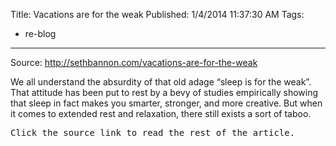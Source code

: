 Title: Vacations are for the weak
Published: 1/4/2014 11:37:30 AM
Tags:
- re-blog
---
Source: http://sethbannon.com/vacations-are-for-the-weak
<p>We all understand the absurdity of that old adage &ldquo;sleep is for the weak&rdquo;. That attitude has been put to rest by a bevy of studies empirically showing that sleep in fact makes you smarter, stronger, and more creative. But when it comes to extended rest and relaxation, there still exists a sort of taboo.</p>
<pre>Click the source link to read the rest of the article.</pre>
